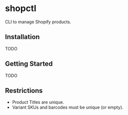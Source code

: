 # shopctl

CLI to manage Shopify products.

## Installation

TODO

## Getting Started

TODO

## Restrictions

* Product Titles are unique.
* Variant SKUs and barcodes must be unique (or empty).
